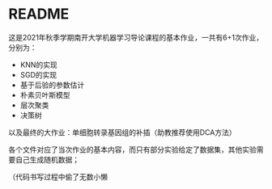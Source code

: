# README

这是2021年秋季学期南开大学机器学习导论课程的基本作业，一共有6+1次作业，分别为：

- KNN的实现
- SGD的实现
- 基于后验的参数估计
- 朴素贝叶斯模型
- 层次聚类
- 决策树

以及最终的大作业：单细胞转录基因组的补插（助教推荐使用DCA方法）

各个文件对应了当次作业的基本内容，而只有部分实验给定了数据集，其他实验需要自己生成随机数据；

（代码书写过程中偷了无数小懒